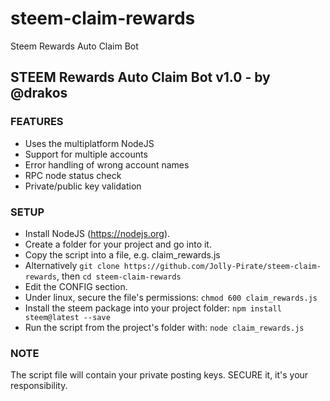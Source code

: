 # steem-claim-rewards
Steem Rewards Auto Claim Bot

## STEEM Rewards Auto Claim Bot v1.0 - by @drakos
 
### FEATURES
- Uses the multiplatform NodeJS
- Support for multiple accounts
- Error handling of wrong account names
- RPC node status check
- Private/public key validation
 
### SETUP
- Install NodeJS (https://nodejs.org).
- Create a folder for your project and go into it.
- Copy the script into a file, e.g. claim_rewards.js
- Alternatively `git clone https://github.com/Jolly-Pirate/steem-claim-rewards`, then `cd steem-claim-rewards`
- Edit the CONFIG section.
- Under linux, secure the file's permissions: `chmod 600 claim_rewards.js`
- Install the steem package into your project folder: `npm install steem@latest --save`
- Run the script from the project's folder with: `node claim_rewards.js`
 
### NOTE
The script file will contain your private posting keys.
SECURE it, it's your responsibility.
